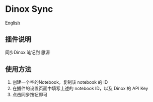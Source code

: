 
# Dinox Sync 

[English](./README.md)


## 插件说明

同步Dinox 笔记到 思源

## 使用方法

1. 创建一个空的Notebook，复制该 notebook 的 ID
2. 在插件的设置页面中填写上述的 notebook ID，以及 Dinox 的 API Key
3. 点击同步按钮即可

